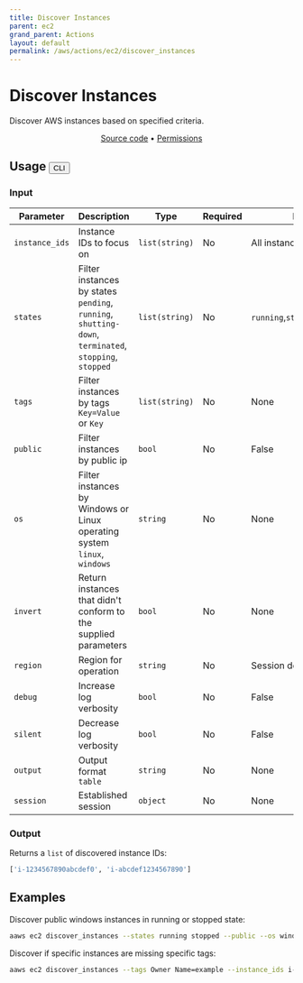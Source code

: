 ```yaml
---
title: Discover Instances
parent: ec2
grand_parent: Actions
layout: default
permalink: /aws/actions/ec2/discover_instances
---
```


# Discover Instances

Discover AWS instances based on specified criteria.

<p align="center">
   <a href="https://github.com/avtomat-hub/avtomat-aws/tree/main/avtomat_aws/services/ec2/discover_instances.py">Source code</a> •
   <a href="/aws/permissions/ec2/discover_instances">Permissions</a>
</p>

## Usage <button id="toggleButton" class="btn fs-3" onclick="toggleTables()">CLI</button>

### Input

| Parameter      | Description                                                                                                | Type           | Required | Default value                            |
|----------------|------------------------------------------------------------------------------------------------------------|----------------|----------|------------------------------------------|
| `instance_ids` | Instance IDs to focus on                                                                                   | `list(string)` | No       | All instances                            |
| `states`       | Filter instances by states <br> `pending`, `running`, `shutting-down`, `terminated`, `stopping`, `stopped` | `list(string)` | No       | `running`,`stopped`,`pending`,`stopping` |
| `tags`         | Filter instances by tags <br> `Key=Value` or `Key`                                                         | `list(string)` | No       | None                                     |
| `public`       | Filter instances by public ip                                                                              | `bool`         | No       | False                                    |
| `os`           | Filter instances by Windows or Linux operating system <br/> `linux`, `windows`                             | `string`       | No       | None                                     |
| `invert`       | Return instances that didn't conform to the supplied parameters                                            | `bool`         | No       | None                                     |
| `region`       | Region for operation                                                                                       | `string`       | No       | Session default                          |
| `debug`        | Increase log verbosity                                                                                     | `bool`         | No       | False                                    |
| `silent`       | Decrease log verbosity                                                                                     | `bool`         | No       | False                                    |
| `output`       | Output format <br/> `table`                                                                                | `string`       | No       | None                                     |
| `session`      | Established session                                                                                        | `object`       | No       | None                                     |

### Output

Returns a `list` of discovered instance IDs:

```python
['i-1234567890abcdef0', 'i-abcdef1234567890']
```

<div markdown="1" id="cli" style="display: block;">

## Examples

Discover public windows instances in running or stopped state:

```bash
aaws ec2 discover_instances --states running stopped --public --os windows
```

Discover if specific instances are missing specific tags:

```bash
aaws ec2 discover_instances --tags Owner Name=example --instance_ids i-1234567890abcdef0 i-abcdef1234567890 --invert
```

</div>

<div markdown="1" id="prog" style="display: none;">

## Examples

Discover public windows instances in running or stopped state:

```python
from avtomat_aws import ec2

response = ec2.discover_instances(states=["running", "stopped"],
                                  public=True,
                                  os="windows")
```

Discover if specific instances are missing specific tags:

```python
from avtomat_aws import ec2

response = ec2.discover_instances(tags=["Owner", "Name=example"],
                                  instance_ids=["i-1234567890abcdef0", "i-abcdef1234567890"],
                                  invert=True)
```

</div>

<script>
  function toggleTables() {
    var cli = document.getElementById("cli");
    var prog = document.getElementById("prog");
    var toggleButton = document.getElementById("toggleButton");
    if (cli.style.display === "none") {
      cli.style.display = "block";
      prog.style.display = "none";
      toggleButton.innerHTML = "CLI";
    } else {
      cli.style.display = "none";
      prog.style.display = "block";
      toggleButton.innerHTML = "Programmatic";
    } 
  }
</script>
